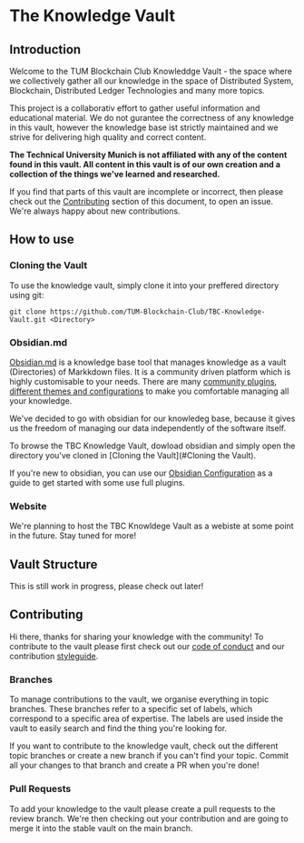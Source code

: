 # The Knowledge Vault
## Introduction
Welcome to the TUM Blockchain Club Knowleddge Vault - the space where we collectively gather all our knowledge in the space of Distributed System, Blockchain, Distributed Ledger Technologies and many more topics. 

This project is a collaborativ effort to gather useful information and educational material. We do not gurantee the correctness of any knowledge in this vault, however the knowledge base ist strictly maintained and we strive for delivering high quality and correct content.

**The Technical University Munich is not affiliated with any of the content found in this vault. All content in this vault is of our own creation and a collection of the things we've learned and researched.**

If you find that parts of this vault are incomplete or incorrect, then please check out the [Contributing](#Contributing) section of this document, to open an issue. We're always happy about new contributions.

## How to use
### Cloning the Vault
To use the knowledge vault, simply clone it into your preffered directory using git: 

```console
git clone https://github.com/TUM-Blockchain-Club/TBC-Knowledge-Vault.git <Directory>
```

### Obsidian.md
[Obsidian.md](https://obsidian.md/) is a knowledge base tool that manages knowledge as a vault (Directories) of Markkdown files. It is a community driven platform which is highly customisable to your needs. There are many [community plugins](https://obsidian.md/plugins), [different themes and configurations](https://github.com/kmaasrud/awesome-obsidian) to make you comfortable managing all your knowledge. 

We've decided to go with obsidian for our knowledeg base, because it gives us the freedom of managing our data independently of the software itself. 

To browse the TBC Knowledge Vault, dowload obsidian and simply open the directory you've cloned in [Cloning the Vault](#Cloning the Vault).

If you're new to obsidian, you can use our [Obsidian Configuration](./Obsidian_Configuration) as a guide to get started with some use full plugins. 

### Website
We're planning to host the TBC Knowldege Vault as a webiste at some point in the future. Stay tuned for more! 


## Vault Structure
This is still work in progress, please check out later! 


## Contributing
Hi there, thanks for sharing your knowledge with the community! 
To contribute to the vault please first check out our [code of conduct](Code_of_Conduct) and our contribution [styleguide](./Styleguide). 

### Branches
To manage contributions to the vault, we organise everything in topic branches. These branches refer to a specific set of labels, which correspond to a specific area of expertise. The labels are used inside the vault to easily search and find the thing you're looking for. 

If you want to contribute to the knowledge vault, check out the different topic branches or create a new branch if you can't find your topic. Commit all your changes to that branch and create a PR when you're done! 

### Pull Requests
To add your knowledge to the vault please create a pull requests to the review branch. We're then checking out your contribution and are going to merge it into the stable vault on the main branch. 


